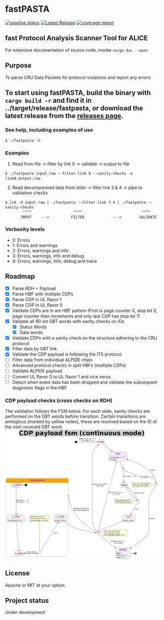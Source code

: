 
# fastPASTA
[![pipeline status](https://gitlab.cern.ch/mkonig/fastpasta/badges/master/pipeline.svg)](https://gitlab.cern.ch/mkonig/fastpasta/-/commits/master)
 [![Latest Release](https://gitlab.cern.ch/mkonig/fastpasta/-/badges/release.svg)](https://gitlab.cern.ch/mkonig/fastpasta/-/releases)
 [![coverage report](https://gitlab.cern.ch/mkonig/fastpasta/badges/master/coverage.svg)](https://gitlab.cern.ch/mkonig/fastpasta/-/commits/master)
## fast Protocol Analysis Scanner Tool for ALICE

For extensive documentation of source code, invoke ```cargo doc --open```

## Purpose

To parse CRU Data Packets for protocol violations and report any errors

## To start using fastPASTA, build the binary with `cargo build -r` and find it in ../target/release/fastpasta, or download the latest release from the [releases page](https://gitlab.cern.ch/mkonig/fastpasta/-/releases).
### See help, including examples of use

```shell
$ ./fastpasta -h
```

### Examples
1. Read from file -> filter by link 0 -> validate -> output to file
```shell
$ ./fastpasta input.raw --filter-link 0 --sanity-checks -o link0_output.raw
```
2. Read decompressed data from stdin -> filter link 3 & 4 -> pipe to validation checks
```shell
$ lz4 -d input.raw | ./fastpasta --filter-link 3 4 | ./fastpasta --sanity-checks
        ^^^^                   ^^^^                           ^^^^
       INPUT    --->          FILTER             --->        VALIDATE
```
### Verbosity levels
- 0: Errors
- 1: Errors and warnings
- 2: Errors, warnings and info
- 3: Errors, warnings, info and debug
- 4: Errors, warnings, info, debug and trace


## Roadmap
- [x] Parse RDH + Payload
- [x] Parse HBF with multiple CDPs
- [x] Parse CDP in UL flavor 1
- [x] Parse CDP in UL flavor 0
- [x] Validate CDPs are in am HBF pattern (First is page counter 0, stop bit 0, page counter then increments and only last CDP has stop bit 1)
- [x] Validate all 80-bit GBT words with sanity checks on IDs
  - [x] Status Words
  - [x] Data words
- [x] Validate CDPs with a sanity check on the structure adhering to the CRU protocol
- [x] Filter data by GBT link
- [x] Validate the CDP payload is following the ITS protocol
- [ ] Filter data from individual ALPIDE chips
- [ ] Advanced protocol checks in split HBFs (multiple CDPs)
- [ ] Validate ALPIDE payload
- [ ] Convert UL flavor 0 to UL flavor 1 and vice versa
- [ ] Detect when event data has been dropped and validate the subsequent diagnostic flags in the HBF

### CDP payload checks (cross checks on RDH)
The validation follows the FSM below. For each state, sanity checks are performed on the GBT words before transition.
Certain transitions are ambigious (marked by yellow notes), these are resolved based on the ID of the next received GBT word.
![CDP FSM for validation](doc/CDP_payload_StateMachine%20(continuous%20mode).png)

## License
Apache or MIT at your option.

## Project status
Under development
